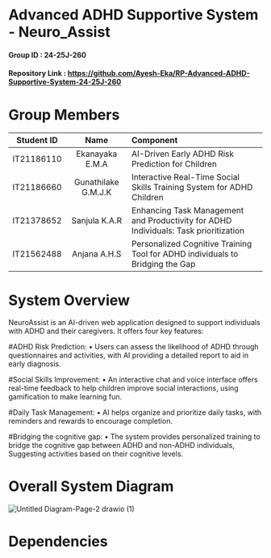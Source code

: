 # Advanced ADHD Supportive System - Neuro_Assist

#### Group ID : 24-25J-260

#### Repository Link : https://github.com/Ayesh-Eka/RP-Advanced-ADHD-Supportive-System-24-25J-260

# Group Members

|   Student ID | Name| Component  |
| :---:         |     :---:       |          :--- |
| IT21186110  | Ekanayaka E.M.A  | AI-Driven Early ADHD Risk Prediction for Children |
| IT21186660     | Gunathilake G.M.J.K  | Interactive Real-Time Social Skills Training System for ADHD Children  |
| IT21378652     | Sanjula K.A.R  | Enhancing Task Management and Productivity for ADHD Individuals: Task prioritization  |
| IT21562488  | Anjana A.H.S  | Personalized Cognitive Training Tool for ADHD individuals to Bridging the Gap     |


# System Overview
NeuroAssist is an AI-driven web application designed to support individuals with ADHD 
and their caregivers. It offers four key features:

#ADHD Risk Prediction: 
• Users can assess the likelihood of ADHD through questionnaires and 
activities, with AI providing a detailed report to aid in early diagnosis.

#Social Skills Improvement: 
• An interactive chat and voice interface offers real-time feedback to help 
children improve social interactions, using gamification to make learning 
fun.

#Daily Task Management: 
• AI helps organize and prioritize daily tasks, with reminders and rewards to 
encourage completion.

#Bridging the cognitive gap: 
• The system provides personalized training to bridge the cognitive gap 
between ADHD and non-ADHD individuals, Suggesting activities based on their cognitive levels.



# Overall System Diagram
![Untitled Diagram-Page-2 drawio (1)](https://github.com/user-attachments/assets/fe6fb785-1238-4228-95a7-01e54b39b397)

# Dependencies





